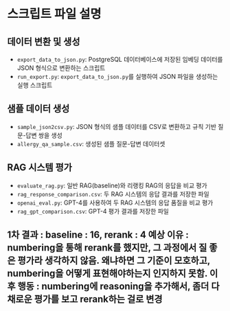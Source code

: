 # 스크립트 파일 설명

## 데이터 변환 및 생성
- `export_data_to_json.py`: PostgreSQL 데이터베이스에 저장된 임베딩 데이터를 JSON 형식으로 변환하는 스크립트
- `run_export.py`: `export_data_to_json.py`를 실행하여 JSON 파일을 생성하는 실행 스크립트

## 샘플 데이터 생성
- `sample_json2csv.py`: JSON 형식의 샘플 데이터를 CSV로 변환하고 규칙 기반 질문-답변 쌍을 생성
- `allergy_qa_sample.csv`: 생성된 샘플 질문-답변 데이터셋

## RAG 시스템 평가
- `evaluate_rag.py`: 일반 RAG(baseline)와 리랭킹 RAG의 응답을 비교 평가
- `rag_response_comparison.csv`: 두 RAG 시스템의 응답 결과를 저장한 파일
- `openai_eval.py`: GPT-4를 사용하여 두 RAG 시스템의 응답 품질을 비교 평가
- `rag_gpt_comparison.csv`: GPT-4 평가 결과를 저장한 파일

1차 결과 : baseline : 16, rerank : 4
예상 이유 : numbering을 통해 rerank를 했지만, 그 과정에서 질 좋은 평가라 생각하지 않음. 왜냐하면 그 기준이 모호하고, numbering을 어떻게 표현해야하는지 인지하지 못함.
이후 행동 : numbering에 reasoning을 추가해서, 좀더 다채로운 평가를 보고 rerank하는 걸로 변경
---------------------------------
